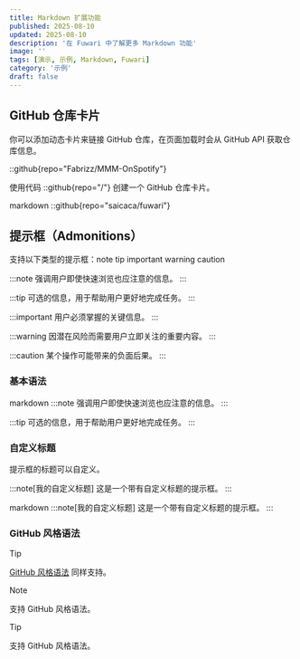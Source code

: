 ```yaml
---
title: Markdown 扩展功能
published: 2025-08-10
updated: 2025-08-10
description: '在 Fuwari 中了解更多 Markdown 功能'
image: ''
tags: [演示, 示例, Markdown, Fuwari]
category: '示例'
draft: false
---
```


## GitHub 仓库卡片
你可以添加动态卡片来链接 GitHub 仓库，在页面加载时会从 GitHub API 获取仓库信息。

::github{repo="Fabrizz/MMM-OnSpotify"}

使用代码 ::github{repo="<owner>/<repo>"} 创建一个 GitHub 仓库卡片。

markdown
::github{repo="saicaca/fuwari"}



## 提示框（Admonitions）

支持以下类型的提示框：note tip important warning caution

:::note
强调用户即使快速浏览也应注意的信息。
:::

:::tip
可选的信息，用于帮助用户更好地完成任务。
:::

:::important
用户必须掌握的关键信息。
:::

:::warning
因潜在风险而需要用户立即关注的重要内容。
:::

:::caution
某个操作可能带来的负面后果。
:::

### 基本语法

markdown
:::note
强调用户即使快速浏览也应注意的信息。
:::

:::tip
可选的信息，用于帮助用户更好地完成任务。
:::



### 自定义标题

提示框的标题可以自定义。

:::note[我的自定义标题]
这是一个带有自定义标题的提示框。
:::

markdown
:::note[我的自定义标题]
这是一个带有自定义标题的提示框。
:::



### GitHub 风格语法

> [!TIP]
> [GitHub 风格语法](https://github.com/orgs/community/discussions/16925) 同样支持。

> [!NOTE]
> 支持 GitHub 风格语法。

> [!TIP]
> 支持 GitHub 风格语法。
